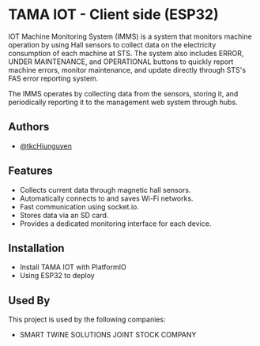 
# TAMA IOT - Client side (ESP32)

IOT Machine Monitoring System (IMMS) is a system that monitors machine operation by using Hall sensors to collect data on the electricity consumption of each machine at STS. The system also includes ERROR, UNDER MAINTENANCE, and OPERATIONAL buttons to quickly report machine errors, monitor maintenance, and update directly through STS's FAS error reporting system.

The IMMS operates by collecting data from the sensors, storing it, and periodically reporting it to the management web system through hubs.


## Authors

- [@tkcHiunguyen](https://github.com/tkcHiunguyen)


## Features

- Collects current data through magnetic hall sensors.
- Automatically connects to and saves Wi-Fi networks.
- Fast communication using socket.io.
- Stores data via an SD card.
- Provides a dedicated monitoring interface for each device.


## Installation

- Install TAMA IOT with PlatformIO
- Using ESP32 to deploy

    
## Used By

This project is used by the following companies:

- 	SMART TWINE SOLUTIONS JOINT STOCK COMPANY



